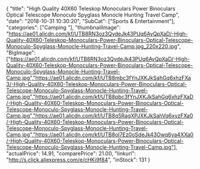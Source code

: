 {
	"title": "High Quality 40X60 Teleskop Monoculars Power Binoculars Optical Telescope Monoculo Spyglass Monocle Hunting Travel Camp",
	"date": "2018-10-31 10:30:20",
	"SubCat": ["Sports & Entertainment"],
	"categories": ["Camping "],
	"thumbnailImage": "https://ae01.alicdn.com/kf/UTB8RN3oz3QydeJk43PUq6AyQpXaD/-High-Quality-40X60-Teleskop-Monoculars-Power-Binoculars-Optical-Telescope-Monoculo-Spyglass-Monocle-Hunting-Travel-Camp.jpg_220x220.jpg",
	"BigImage": ["https://ae01.alicdn.com/kf/UTB8RN3oz3QydeJk43PUq6AyQpXaD/-High-Quality-40X60-Teleskop-Monoculars-Power-Binoculars-Optical-Telescope-Monoculo-Spyglass-Monocle-Hunting-Travel-Camp.jpg","https://ae01.alicdn.com/kf/UTB8mbc3fYnJXKJkSahGq6xhzFXa3/-High-Quality-40X60-Teleskop-Monoculars-Power-Binoculars-Optical-Telescope-Monoculo-Spyglass-Monocle-Hunting-Travel-Camp.jpg","https://ae01.alicdn.com/kf/UTB8pbc3fYnJXKJkSahGq6xhzFXaD/-High-Quality-40X60-Teleskop-Monoculars-Power-Binoculars-Optical-Telescope-Monoculo-Spyglass-Monocle-Hunting-Travel-Camp.jpg","https://ae01.alicdn.com/kf/UTB8q5RagXPJXKJkSahVq6xyzFXa0/-High-Quality-40X60-Teleskop-Monoculars-Power-Binoculars-Optical-Telescope-Monoculo-Spyglass-Monocle-Hunting-Travel-Camp.jpg","https://ae01.alicdn.com/kf/UTB8oI7Ez0oSdeJk43Owq6ya4XXa0/-High-Quality-40X60-Teleskop-Monoculars-Power-Binoculars-Optical-Telescope-Monoculo-Spyglass-Monocle-Hunting-Travel-Camp.jpg"],
	"actualPrice": 14.91,
	"comparePrice": 21.00,
	"linkurl": "http://s.click.aliexpress.com/e/cHKi9f84",
	"inStock": 131
}

